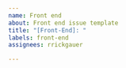 ```yaml
---
name: Front end
about: Front end issue template
title: "[Front-End]: "
labels: front-end
assignees: rrickgauer

---
```



